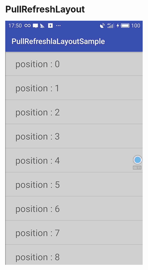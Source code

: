 # PullRefreshLayout
![image](https://github.com/WinsonZhou/PullRefreshLayout/blob/master/screenshots/pullrefreshlayout.gif)
